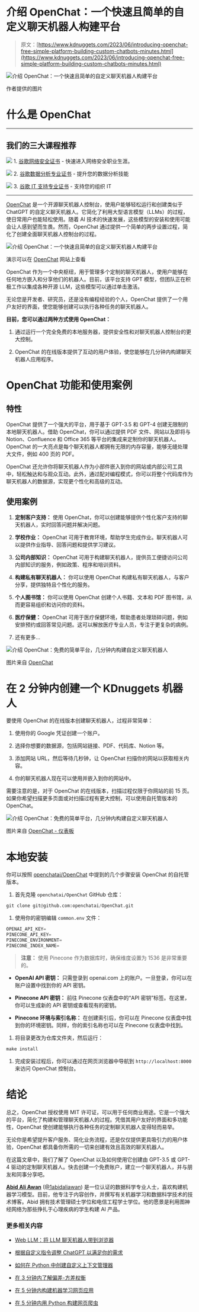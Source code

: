 # 介绍 OpenChat：一个快速且简单的自定义聊天机器人构建平台

> 原文：[https://www.kdnuggets.com/2023/06/introducing-openchat-free-simple-platform-building-custom-chatbots-minutes.html](https://www.kdnuggets.com/2023/06/introducing-openchat-free-simple-platform-building-custom-chatbots-minutes.html)

![介绍 OpenChat：一个快速且简单的自定义聊天机器人构建平台](../Images/ac34626d3c87845fd55df5c76631be2f.png)

作者提供的图片

# 什么是 OpenChat

* * *

## 我们的三大课程推荐

![](../Images/0244c01ba9267c002ef39d4907e0b8fb.png) 1\. [谷歌网络安全证书](https://www.kdnuggets.com/google-cybersecurity) - 快速进入网络安全职业生涯。

![](../Images/e225c49c3c91745821c8c0368bf04711.png) 2\. [谷歌数据分析专业证书](https://www.kdnuggets.com/google-data-analytics) - 提升您的数据分析技能

![](../Images/0244c01ba9267c002ef39d4907e0b8fb.png) 3\. [谷歌 IT 支持专业证书](https://www.kdnuggets.com/google-itsupport) - 支持您的组织 IT

* * *

[OpenChat](https://openchat.so/) 是一个开源聊天机器人控制台，使用户能够轻松运行和创建类似于 ChatGPT 的自定义聊天机器人。它简化了利用大型语言模型（LLMs）的过程，使日常用户也能轻松使用。随着 AI 技术的快速发展，这些模型的安装和使用可能会让人感到望而生畏。然而，OpenChat 通过提供一个简单的两步设置过程，简化了创建全面聊天机器人控制台的过程。

![介绍 OpenChat：一个快速且简单的自定义聊天机器人构建平台](../Images/4aa00ed8484f0a8350b4ec4da933c6c6.png)

演示可以在 [OpenChat](https://openchat.so/) 网站上查看

OpenChat 作为一个中央枢纽，用于管理多个定制的聊天机器人，使用户能够在任何地方嵌入和分享他们的机器人。目前，该平台支持 GPT 模型，但团队正在积极工作以集成各种开源 LLM，这些模型可以通过单击激活。

无论您是开发者、研究员，还是没有编程经验的个人，OpenChat 提供了一个用户友好的界面，使您能够创建可以执行各种任务的聊天机器人。

**目前，您可以通过两种方式使用 OpenChat：**

1.  通过运行一个完全免费的本地服务器，提供安全性和对聊天机器人控制台的更大控制。

1.  OpenChat 的在线版本提供了互动的用户体验，使您能够在几分钟内构建聊天机器人应用程序。

# OpenChat 功能和使用案例

## 特性

OpenChat 提供了一个强大的平台，用于基于 GPT-3.5 和 GPT-4 创建无限制的本地聊天机器人。借助 OpenChat，你可以通过提供 PDF 文件、网站以及即将与 Notion、Confluence 和 Office 365 等平台的集成来定制你的聊天机器人。OpenChat 的一大亮点是每个聊天机器人都拥有无限的内存容量，能够无缝处理大文件，例如 400 页的 PDF。

OpenChat 还允许你将聊天机器人作为小部件嵌入到你的网站或内部公司工具中，轻松触达和与观众互动。此外，通过配对编程模式，你可以将整个代码库作为聊天机器人的数据源，实现更个性化和高级的互动。

## 使用案例

1.  **定制客户支持：** 使用 OpenChat，你可以创建能够提供个性化客户支持的聊天机器人，实时回答问题并解决问题。

1.  **学校作业：** OpenChat 可用于教育环境，帮助学生完成作业。聊天机器人可以提供作业指导、回答问题和提供学习建议。

1.  **公司内部知识：** OpenChat 可用于构建聊天机器人，提供员工便捷访问公司内部知识的服务，例如政策、程序和培训资料。

1.  **构建私有聊天机器人：** 你可以使用 OpenChat 构建私有聊天机器人，与客户分享，提供独特且个性化的服务。

1.  **个人图书馆：** 你可以使用 OpenChat 创建个人书籍、文本和 PDF 图书馆，从而更容易组织和访问你的资料。

1.  **医疗保健：** OpenChat 可用于医疗保健环境，帮助患者处理琐碎问题，例如安排预约或回答常见问题。这可以解放医疗专业人员，专注于更复杂的病例。

1.  还有更多…

![介绍 OpenChat：免费的简单平台，几分钟内构建自定义聊天机器人](../Images/ebb34a9071a7672e1574ac65cb09e2b9.png)

图片来自 [OpenChat](https://openchat.so/)

# 在 2 分钟内创建一个 KDnuggets 机器人

要使用 OpenChat 的在线版本创建聊天机器人，过程非常简单：

1.  使用你的 Google 凭证创建一个账户。

1.  选择你想要的数据源，包括网站链接、PDF、代码库、Notion 等。

1.  添加网站 URL，然后等待几秒钟，让 OpenChat 扫描你的网站以获取相关内容。

1.  你的聊天机器人现在可以使用并嵌入到你的网站中。

需要注意的是，对于 OpenChat 的在线版本，扫描过程仅限于你网站的前 15 页。如果你希望扫描更多页面或对扫描过程有更大控制，可以使用自托管版本的 OpenChat。

![介绍 OpenChat：免费的简单平台，几分钟内构建自定义聊天机器人](../Images/b28464f821c3b6aaf2e820861ccb8506.png)

图片来自 [OpenChat - 仪表板](https://openchat.so/chat/D5LTmufJXbpSDa6U38su)

# 本地安装

你可以按照 [openchatai/OpenChat](https://github.com/openchatai/openchat) 中提到的几个步骤安装 OpenChat 的自托管版本。

1.  首先克隆 `openchatai/OpenChat` GitHub 仓库：

```py
git clone git@github.com:openchatai/OpenChat.git
```

1.  使用你的密钥编辑 `common.env` 文件：

```py
OPENAI_API_KEY=
PINECONE_API_KEY=
PINECONE_ENVIRONMENT=
PINECONE_INDEX_NAME=
```

> **注意：** 使用 Pinecone 作为数据库时，确保维度设置为 1536 是非常重要的。

+   **OpenAI API 密钥：** 只需登录到 openai.com 上的账户。一旦登录，你可以在账户设置中找到你的 API 密钥。

+   **Pinecone API 密钥：** 前往 Pinecone 仪表盘中的“API 密钥”标签。在这里，你可以生成新的 API 密钥或查看现有的密钥。

+   **Pinecone 环境与索引名称：** 在创建索引后，你可以在 Pinecone 仪表盘中找到你的环境密钥。同样，你的索引名称也可以在 Pinecone 仪表盘中找到。

1.  将目录更改为仓库文件夹，然后运行：

```py
make install
```

1.  完成安装过程后，你可以通过在网页浏览器中导航到 `http://localhost:8000` 来访问 OpenChat 控制台。

# 结论

总之，OpenChat 授权使用 MIT 许可证，可以用于任何商业用途。它是一个强大的平台，简化了构建和管理聊天机器人的过程。凭借其用户友好的界面和多功能性，OpenChat 使创建能够执行各种任务的定制聊天机器人变得轻而易举。

无论你是希望提升客户服务、简化业务流程，还是仅仅提供更具吸引力的用户体验，OpenChat 都具备你所需的一切来创建有效且高效的聊天机器人。

在这篇文章中，我们了解了 OpenChat 以及如何使用它创建由 GPT-3.5 或 GPT-4 驱动的定制聊天机器人。快去创建一个免费账户，建立一个聊天机器人，并与朋友和同事分享吧。

**[Abid Ali Awan](https://www.polywork.com/kingabzpro)** ([@1abidaliawan](https://twitter.com/1abidaliawan)) 是一位认证的数据科学专业人士，喜欢构建机器学习模型。目前，他专注于内容创作，并撰写有关机器学习和数据科学技术的技术博客。Abid 拥有技术管理硕士学位和电信工程学士学位。他的愿景是利用图神经网络为那些挣扎于心理疾病的学生构建 AI 产品。

### 更多相关内容

+   [Web LLM：将 LLM 聊天机器人带到浏览器](https://www.kdnuggets.com/2023/05/webllm-bring-llm-chatbots-browser.html)

+   [根据自定义指令调整 ChatGPT 以满足你的需求](https://www.kdnuggets.com/2023/08/tailor-chatgpt-fit-needs-custom-instructions.html)

+   [如何在 Python 中创建自定义上下文管理器](https://www.kdnuggets.com/how-to-create-custom-context-managers-in-python)

+   [在 3 分钟内了解偏差-方差权衡](https://www.kdnuggets.com/2020/09/understanding-bias-variance-trade-off-3-minutes.html)

+   [在 5 分钟内构建机器学习网页应用](https://www.kdnuggets.com/2022/03/build-machine-learning-web-app-5-minutes.html)

+   [在 5 分钟内用 Python 构建网页爬虫](https://www.kdnuggets.com/2022/02/build-web-scraper-python-5-minutes.html)

